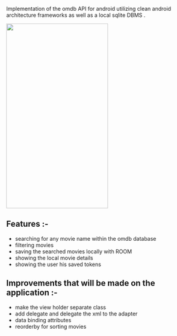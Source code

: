 Implementation of the omdb API for android utilizing clean android architecture frameworks as well as a local sqlite DBMS .

<img src="https://user-images.githubusercontent.com/47230931/210105418-7ea73813-9910-4fd4-9dd3-c8366134fa09.gif" width="270" height="490" />

## Features :-

- searching for any movie name within the omdb database
- filtering movies
- saving the searched movies locally with ROOM
- showing the local movie details
- showing the user his saved tokens


## Improvements that will be made on the application :-

- make the view holder separate class
- add delegate and delegate the xml to the adapter
- data binding attributes
- reorderby for sorting movies
